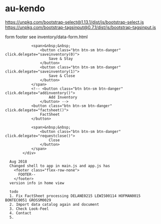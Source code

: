 # au-kendo
https://unpkg.com/bootstrap-select@1.13.1/dist/js/bootstrap-select.js
https://unpkg.com/bootstrap-tagsinput@0.7.1/dist/js/bootstrap-tagsinput.js


form footer
see inventory/data-form.html
	<div class="flex-column-none section-footer">
				<!-- ${footer} -->

				<span>&nbsp;&nbsp;
					<button class="btn btn-sm btn-danger" click.delegate="saveinventory(0)">
						Save & Stay
					</button>
					<button class="btn btn-sm btn-danger" click.delegate="saveinventory(1)">
						Save & Close
					</button>
				</span>
				<!-- <button class="btn btn-sm btn-danger" click.delegate="addinventory()">
						Add Inventory
					</button> -->
				<button class="btn btn-sm btn-danger" click.delegate="factsheet()">
					FactSheet
				</button>

				<span>&nbsp;&nbsp;
					<button class="btn btn-sm btn-danger" click.delegate="requestclose()">
						Close
					</button>
				</span>
			</div>

      Aug 2018
      Changed shell to app in main.js and app.js has 
        <footer class="flex-row-none">
          FOOTER--
        </footer>
      version info in home view

      todo
      1. Fix FactSheet processing DELANE0215 LEWIS00114 HOFMAN0015 BONTEC0051 GROSSM0029
      2. Import data catalog again and document
      3. Check Look-Feel
      4. Contact
      5.  